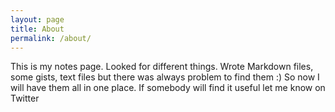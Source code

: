 ```yaml
---
layout: page
title: About
permalink: /about/
---
```


This is my notes page.
Looked for different things.
Wrote Markdown files, some gists, text files but there was always problem to find them :)
So now I will have them all in one place.
If somebody will find it useful let me know on Twitter
